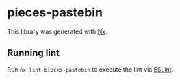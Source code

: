 # pieces-pastebin

This library was generated with [Nx](https://nx.dev).

## Running lint

Run `nx lint blocks-pastebin` to execute the lint via [ESLint](https://eslint.org/).
